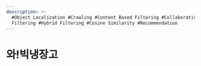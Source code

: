 ```yaml
---
description: >-
  #Object Localization #Crawling #Content Based Filtering #Collaborative
  Filtering #Hybrid Filtering #Cosine Similarity #Recommendation
---
```


# 와!빅냉장고

<figure><img src="../../../.gitbook/assets/와!빅냉장고_페이지_01.jpg" alt=""><figcaption></figcaption></figure>

<figure><img src="../../../.gitbook/assets/와!빅냉장고_페이지_02.jpg" alt=""><figcaption></figcaption></figure>

<figure><img src="../../../.gitbook/assets/와!빅냉장고_페이지_03.jpg" alt=""><figcaption></figcaption></figure>

<figure><img src="../../../.gitbook/assets/와!빅냉장고_페이지_04.jpg" alt=""><figcaption></figcaption></figure>

<figure><img src="../../../.gitbook/assets/와!빅냉장고_페이지_05.jpg" alt=""><figcaption></figcaption></figure>

<figure><img src="../../../.gitbook/assets/와!빅냉장고_페이지_06.jpg" alt=""><figcaption></figcaption></figure>

<figure><img src="../../../.gitbook/assets/와!빅냉장고_페이지_07.jpg" alt=""><figcaption></figcaption></figure>

<figure><img src="../../../.gitbook/assets/와!빅냉장고_페이지_08.jpg" alt=""><figcaption></figcaption></figure>

<figure><img src="../../../.gitbook/assets/와!빅냉장고_페이지_09.jpg" alt=""><figcaption></figcaption></figure>

<figure><img src="../../../.gitbook/assets/와!빅냉장고_페이지_10.jpg" alt=""><figcaption></figcaption></figure>

<figure><img src="../../../.gitbook/assets/와!빅냉장고_페이지_11.jpg" alt=""><figcaption></figcaption></figure>

<figure><img src="../../../.gitbook/assets/와!빅냉장고_페이지_12.jpg" alt=""><figcaption></figcaption></figure>

<figure><img src="../../../.gitbook/assets/와!빅냉장고_페이지_13.jpg" alt=""><figcaption></figcaption></figure>

<figure><img src="../../../.gitbook/assets/와!빅냉장고_페이지_14.jpg" alt=""><figcaption></figcaption></figure>

<figure><img src="../../../.gitbook/assets/와!빅냉장고_페이지_15.jpg" alt=""><figcaption></figcaption></figure>

<figure><img src="../../../.gitbook/assets/와!빅냉장고_페이지_16.jpg" alt=""><figcaption></figcaption></figure>

<figure><img src="../../../.gitbook/assets/와!빅냉장고_페이지_17.jpg" alt=""><figcaption></figcaption></figure>

<figure><img src="../../../.gitbook/assets/와!빅냉장고_페이지_18.jpg" alt=""><figcaption></figcaption></figure>

<figure><img src="../../../.gitbook/assets/와!빅냉장고_페이지_19.jpg" alt=""><figcaption></figcaption></figure>

<figure><img src="../../../.gitbook/assets/와!빅냉장고_페이지_20.jpg" alt=""><figcaption></figcaption></figure>

<figure><img src="../../../.gitbook/assets/와!빅냉장고_페이지_21.jpg" alt=""><figcaption></figcaption></figure>

<figure><img src="../../../.gitbook/assets/와!빅냉장고_페이지_22.jpg" alt=""><figcaption></figcaption></figure>
